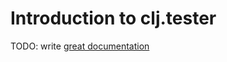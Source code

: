 # Introduction to clj.tester

TODO: write [great documentation](http://jacobian.org/writing/what-to-write/)
